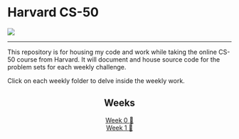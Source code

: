 # Harvard CS-50

![](https://img.shields.io/badge/HarvardX-CS50-%2360A6A6?style=for-the-badge)

----

This repository is for housing my code and work while taking the online CS-50 course from Harvard. It will document and house source code for the problem sets for each weekly challenge.

Click on each weekly folder to delve inside the weekly work.

<div style="text-align:center;">

## Weeks

[Week 0 :floppy_disk:](week-0/week-0.md)    
[Week 1 :floppy_disk:](week-1/week-1.md)


